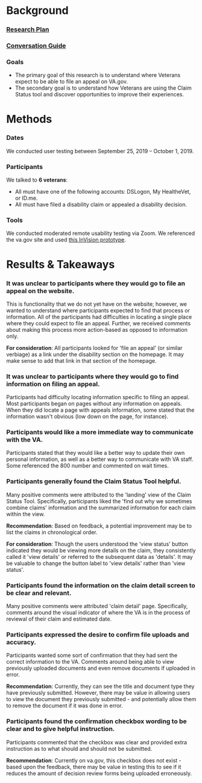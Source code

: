 # Background

### [Research Plan](https://github.com/department-of-veterans-affairs/va.gov-team/blob/master/products/claim-appeal-status/research/discovery-SEP-2019/research-plan.md)

### [Conversation Guide](https://github.com/department-of-veterans-affairs/va.gov-team/blob/master/products/claim-appeal-status/research/discovery-SEP-2019/conversation-guide.md)

### Goals

- The primary goal of this research is to understand where Veterans expect to be able to file an appeal on VA.gov.
- The secondary goal is to understand how Veterans are using the Claim Status tool and discover opportunities to improve their experiences.

# Methods

### Dates

We conducted user testing between September 25, 2019 – October 1, 2019.

### Participants

We talked to **6 veterans**:

- All must have one of the following accounts: DSLogon, My HealtheVet, or ID.me.
- All must have filed a disability claim or appealed a disability decision.


### Tools

We conducted moderated remote usability testing via Zoom. We referenced the va.gov site and used [this InVision prototype](https://vsateams.invisionapp.com/share/S2U2NQZZ76A#/385489667_Intro-Page-2). 


# Results & Takeaways


### It was unclear to participants where they would go to file an appeal on the website. 

This is functionality that we do not yet have on the website; however, we wanted to understand where participants expected to find that process or information. All of the participants had difficulties in locating a single place where they could expect to file an appeal. Further, we received comments about making this process more action-based as opposed to information only.

**For consideration**: All participants looked for 'file an appeal' (or similar verbiage) as a link under the disability section on the homepage. It may make sense to add that link in that section of the homepage.


### It was unclear to participants where they would go to find information on filing an appeal. 

Participants had difficulty locating information specific to filing an appeal. Most participants began on pages without any information on appeals. When they did locate a page with appeals information, some stated that the information wasn't obvious (low down on the page, for instance).


### Participants would like a more immediate way to communicate with the VA.

Participants stated that they would like a better way to update their own personal information, as well as a better way to communicate with VA staff. Some referenced the 800 number and commented on wait times.


### Participants generally found the Claim Status Tool helpful.

Many positive comments were attributed to the 'landing' view of the Claim Status Tool. Specifically, participants liked the 'find out why we sometimes combine claims' information and the summarized information for each claim within the view. 

**Recommendation**: Based on feedback, a potential improvement may be to list the claims in chronological order.

**For consideration**: Though the users understood the 'view status' button indicated they would be viewing more details on the claim, they consistently called it 'view details' or referred to the subsequent data as 'details'. It may be valuable to change the button label to 'view details' rather than 'view status'.


### Participants found the information on the claim detail screen to be clear and relevant.

Many positive comments were attributed 'claim detail' page. Specifically, comments around the visual indicator of where the VA is in the process of reviewal of their claim and estimated date. 


### Participants expressed the desire to confirm file uploads and accuracy.

Participants wanted some sort of confirmation that they had sent the correct information to the VA. Comments around being able to view previously uploaded documents and even remove documents if uploaded in error.

**Recommendation**: Currently, they can see the title and document type they have previously submitted. However, there may be value in allowing users to view the document they previously submitted - and potentially allow them to remove the document if it was done in error.


### Participants found the confirmation checkbox wording to be clear and to give helpful instruction.

Participants commented that the checkbox was clear and provided extra instruction as to what should and should not be submitted.

**Recommendation**: Currently on va.gov, this checkbox does not exist - based upon the feedback, there may be value in testing this to see if it reduces the amount of decision review forms being uploaded erroneously.
